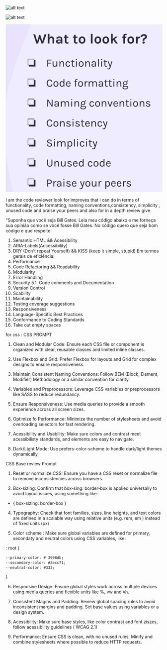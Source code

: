 ![alt text](<Screenshot from 2024-12-25 14-58-54.png>)



![alt text](<Screenshot from 2024-12-25 14-58-54.png>)

![alt text](image.png)


I am the code reviewer look for improves that i can do in terms of functionality, code formatting, naming conventions,consistency, simplicity , unused code and praise your peers and also for in a depth review give 

"Suponha que vocẽ seja Bill Gates. Leia meu código abaixo e me forneça sua opinião como se você fosse Bill Gates. 
No código quero que seja bom código e que respeite:

1. Semantic HTML && Acessibility
2. ARIA-Labels(Accessibility)
3. DRY (Don't repeat Yourself) && KISS (keep it simple, stupid)
Em termos gerais de eficiência:
1. Performance
2. Code Refactoring && Readability
3. Modularity
4. Error Handling
5. Security
5.1. Code comments and Documentation
6. Version Control
7. Scability
8. Maintainability
9. Testing coverage suggestions
10. Responsiveness
11. Language-Specific Best Practices
12. Conformance to Coding Standards
13. Take out empty spaces 

for css :
CSS PROMPT 

1. Clean and Modular Code: Ensure each CSS file or component is organized with clear, reusable classes and limited inline classes.

2. Use Flexbox and Grid:  Prefer Flexbox for layouts and Grid for complex designs to ensure responsiveness.

3. Maintain Consistent Naming Conventions: Follow BEM (Block, Element, Modifier) Methodology or a similar convention for clarity.

4. Variables and Preprocessors: Leverage CSS variables or preprocessors like SASS to reduce redundancy.

5. Ensure Responsiveness: Use media queries to provide a smooth experience across all screen sizes.

6. Optimize fo Performance: Minimize the number of stylesheets and avoid overloading selectors for fast rendering.

7. Acessibility and Usability: Make sure colors and contrast meet acessibilisty standards, and elements are easy to navigate.

8. Dark/Light Mode: Use prefers-color-scheme to handle dark/light themes dynamically

CSS Base review Prompt

1. Reset or normalize CSS: Ensure you have a CSS reset or normalize file to remove inconsistencies across browsers.

2. Box-sizing: Confirm that box-sing: border-box is applied universally to avoid layout issues, using something like:

* {
	box-sizing: border-box
}

4. Typography: Check that font families, sizes, line heights, and text colors are defined in a scalable way using relative units (e.g. rem, em ) instead of fixed units (px)

5. Color scheme : Make sure global variables are defined for primary, secondaty and neutral colors using CSS variables, like:

: root {

	--primary-color: # 3998db;
	--secondary-color: #2ecc71;
	--neutral-color: #333;
}

6. Responsive Design: Ensure global styles work across multiple devices using media queries and flexible units  like %, vw and vh.

7. Consistent Magins and Padding: Review global spacing rules to avoid inconsistent margins and padding. Set base values using variables or a design system.

8. Acessibility: Make sure base styles, like color contrast and font ziszes, follow acessibility guidelines ( WCAG 2.1)

9. Performance: Ensure CSS is clean, with no unused rules. Minify and combine stylesheets where possible to reduce HTTP requests.
